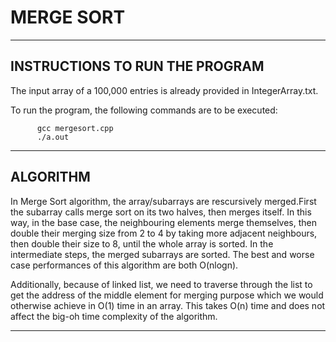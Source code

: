 # MERGE SORT
------------------------------------
INSTRUCTIONS TO RUN THE PROGRAM
------------------------------------

The input array of a 100,000 entries is already provided in IntegerArray.txt.

To run the program, the following commands are to be executed:

          gcc mergesort.cpp
          ./a.out


------------------------------------
ALGORITHM
------------------------------------

In Merge Sort algorithm, the array/subarrays are rescursively merged.First the subarray
calls merge sort on its two halves, then merges itself. In this way, in the base case,
the neighbouring elements merge themselves, then double their merging size from 2 to 4
by taking more adjacent neighbours, then double their size to 8, until the whole array is
sorted. In the intermediate steps, the merged subarrays are sorted. The best and worse
case performances of this algorithm are both O(nlogn).

Additionally, because of linked list, we need to traverse through the list to get the
address of the middle element for merging purpose which we would otherwise achieve in O(1)
time in an array. This takes O(n) time and does not affect the big-oh time complexity of
the algorithm.  


------------------------------------  
